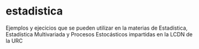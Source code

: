 # estadistica
Ejemplos y ejecicios que se pueden utilizar en la materias de Estadística, Estadística Multivariada y Procesos Estocásticos impartidas en la LCDN de la URC
